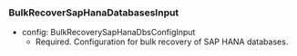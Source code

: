 ### BulkRecoverSapHanaDatabasesInput


- config: BulkRecoverySapHanaDbsConfigInput
  - Required. Configuration for bulk recovery of SAP HANA databases.
